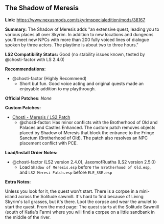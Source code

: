 ## The Shadow of Meresis

**Link:** https://www.nexusmods.com/skyrimspecialedition/mods/38167

**Summary:** The Shadow of Meresis adds "an extensive quest, leading you to various places all over Skyrim. In addition to new locations and dungeons you'll meet new NPCs with more than 200 fully voiced lines of dialogue spoken by three actors. The playtime is about two to three hours."

**LS2 Compatibility Status:** Good (no stability issues known, tested by @chosti-factor with LS 2.4.0)

**Recommendations:** 
* @chosti-factor (Highly Recommend)
  * Short but fun. Good voice acting and original quests made an enjoyable addition to my playthrough.

**Official Patches:**
_None_

**Custom Patches:**
* [Chosti - Meresis / LS2 Patch](/custom-patches/LS2%20Meresi%20Patch.esp)
  * @chosti-factor: Has minor conflicts with the Brotherhood of Old and Palaces and Castles Enhanced. The custom patch removes objects placed by Shadow of Meresis that block the entrance to the Fringe Sanctum (Brotherhood of Old). The patch also resolves an NPC placement conflict with PCE.

**Load/Install Order Notes:**
* @chosti-factor (LS2 version 2.4.0), JaxomofRuatha (LS2 version 2.5.0)
  * Load `Shadow of Meresis.esp` before `The Brotherhood of Old.esp`, and `LS2 Meresi Patch.esp` before `ELE_SSE.esp`

**Extra Notes:**

Unless you look for it, the quest won't start. There is a corpse in a mini-island across the Solitude sawmill. It's hard to find because of Living Skyrim's tall grasses, but it's there. Loot the corpse and wear the amulet to start the quest. From the mod page: The quest starts at the Solitude Sawmill (south of Katla's Farm) where you will find a corpse on a little sandbank in the middle of the river.